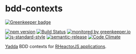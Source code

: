 # bdd-contexts

[![Greenkeeper badge](https://badges.greenkeeper.io/RHeactorJS/bdd-contexts.svg)](https://greenkeeper.io/)

[![npm version](https://img.shields.io/npm/v/@rheactorjs/bdd-contexts.svg)](https://www.npmjs.com/package/@rheactorjs/bdd-contexts)
[![Build Status](https://travis-ci.org/RHeactorJS/bdd-contexts.svg?branch=master)](https://travis-ci.org/RHeactorJS/bdd-contexts)
[![monitored by greenkeeper.io](https://img.shields.io/badge/greenkeeper.io-monitored-brightgreen.svg)](http://greenkeeper.io/) 
[![js-standard-style](https://img.shields.io/badge/code%20style-standard-brightgreen.svg)](http://standardjs.com/)
[![semantic-release](https://img.shields.io/badge/semver-semantic%20release-e10079.svg)](https://github.com/semantic-release/semantic-release)
[![Code Climate](https://codeclimate.com/github/RHeactorJS/bdd-contexts/badges/gpa.svg)](https://codeclimate.com/github/RHeactorJS/bdd-contexts)

[Yadda](https://github.com/acuminous/yadda) BDD contexts for [RHeactorJS applications](https://github.com/RHeactorJS).
